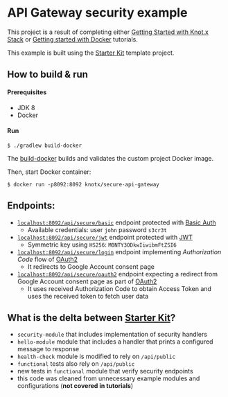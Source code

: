
# API Gateway security example
This project is a result of completing either [Getting Started with Knot.x Stack](http://knotx.io/tutorials/getting-started-with-knotx-stack/2_0/) or [Getting started with Docker](http://knotx.io/tutorials/getting-started-with-docker/2_0/) tutorials.

This example is built using the [Starter Kit](https://github.com/Knotx/knotx-starter-kit) template project.

## How to build & run

#### Prerequisites
- JDK 8
- Docker

#### Run
```
$ ./gradlew build-docker
```

The [build-docker](https://github.com/Knotx/knotx-starter-kit#build--validate-docker-image) builds and validates the custom project Docker image.

Then, start Docker container:
```
$ docker run -p8092:8092 knotx/secure-api-gateway
```

## Endpoints:

- [`localhost:8092/api/secure/basic`](http://localhost:8092/api/security/basic) endpoint protected with [Basic Auth](https://en.wikipedia.org/wiki/Basic_access_authentication)
  - Available credentials: user `john` password `s3cr3t`
- [`localhost:8092/api/secure/jwt`](http://localhost:8092/api/security/jwt) endpoint protected with [JWT](https://jwt.io/)
  - Symmetric key using `HS256`: `M0NTY3ODkwIiwibmFtZSI6`
- [`localhost:8092/api/secure/login`](http://localhost:8092/api/security/jwt) endpoint implementing *Authorization Code* flow of [OAuth2](https://oauth.net/2/)
  - It redirects to Google Account consent page
- [`localhost:8092/api/secure/oauth2`](http://localhost:8092/api/security/oauth2) endpoint expecting a redirect from Google Account consent page as part of [OAuth2](https://oauth.net/2/)
  - It uses received Authorization Code to obtain Access Token and uses the received token to fetch user data 


## What is the delta between [Starter Kit](https://github.com/Knotx/knotx-starter-kit)?

- `security-module` that includes implementation of security handlers 
- `hello-module` module that includes a handler that prints a configured message to response
- `health-check` module is modified to rely on `/api/public`
- `functional` tests also rely on `/api/public`
- new tests in `functional` module that verify security endpoints
- this code was cleaned from unnecessary example modules and configurations (**not covered in tutorials**)
